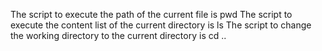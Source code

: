 The script to execute the path of the current file is pwd
The script to execute the content list of the current directory is ls
The script to change the working directory to the current directory is cd ..

